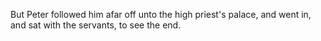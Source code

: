 But Peter followed him afar off unto the high priest's palace, and went in, and sat with the servants, to see the end.
